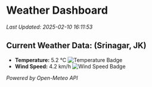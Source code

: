 
# Weather Dashboard

_Last Updated: 2025-02-10 16:11:53_

## Current Weather Data: (Srinagar, JK)
- **Temperature:** 5.2 °C ![Temperature Badge](https://img.shields.io/badge/Temperature-Low%20Temp-blue)
- **Wind Speed:** 4.2 km/h ![Wind Speed Badge](https://img.shields.io/badge/Wind%20Speed-Light%20Wind-blue)

*Powered by Open-Meteo API*
